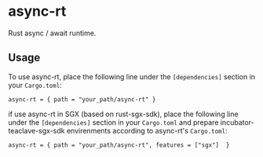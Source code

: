 # async-rt

Rust async / await runtime.

## Usage
To use async-rt, place the following line under the `[dependencies]` section in your `Cargo.toml`:

```
async-rt = { path = "your_path/async-rt" }
```

if use async-rt in SGX (based on rust-sgx-sdk), place the following line under the `[dependencies]` section in your `Cargo.toml` and prepare incubator-teaclave-sgx-sdk envirenments according to async-rt's `Cargo.toml`:
```
async-rt = { path = "your_path/async-rt", features = ["sgx"]  }
```